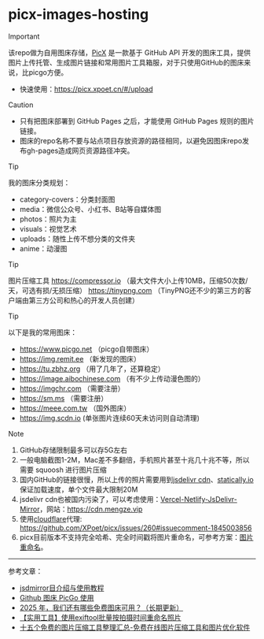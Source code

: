 # picx-images-hosting 


> [!important]
> 该repo做为自用图床存储，[PicX](https://github.com/XPoet/picx) 是一款基于 GitHub API 开发的图床工具，提供图片上传托管、生成图片链接和常用图片工具箱服，对于只使用GitHub的图床来说，比picgo方便。
>
> * 快速使用：https://picx.xpoet.cn/#/upload


> [!CAUTION]
> * 只有把图床部署到 GitHub Pages 之后，才能使用 GitHub Pages 规则的图片链接。
> * 图床的repo名称不要与站点项目存放资源的路径相同，以避免因图床repo发布gh-pages造成网页资源路径冲突。


> [!TIP]
> 我的图床分类规划：
> * category-covers：分类封面图
> * media：微信公众号、小红书、B站等自媒体图
> * photos：照片为主
> * visuals：视觉艺术
> * uploads：随性上传不想分类的文件夹
> * anime：动漫图


> [!TIP]
> 图片压缩工具
> https://compressor.io （最大文件大小上传10MB，压缩50次数/天，可选有损/无损压缩）
> https://tinypng.com （TinyPNG还不少的第三方的客户端由第三方公司和热心的开发人员创建）

> [!TIP]
> 以下是我的常用图床：
> * https://www.picgo.net （picgo自带图床）
> * https://img.remit.ee （新发现的图床）
> * https://tu.zbhz.org （用了几年了，还算稳定）
> * https://image.aibochinese.com （有不少上传动漫色图的）
> * https://imgchr.com （需要注册）
> * https://sm.ms （需要注册）
> * https://meee.com.tw （国外图床）
> * https://img.scdn.io (单张图片连续60天未访问则自动清理)



> [!note]
> 1. GitHub存储限制最多可以存5G左右
> 1. 一般电脑截图1-2M，Mac差不多翻倍，手机照片甚至十兆几十兆不等，所以需要 squoosh 进行图片压缩
> 1. 国内GitHub的链接很慢，所以上传的照片需要用到[jsdelivr cdn](https://www.jsdelivr.com)、[statically.io](https://statically.io/)保证加载速度，单个文件最大限制20M
> 1. jsdelivr cdn也被国内污染了，可以考虑使用：[Vercel-Netlify-JsDelivr-Mirror](https://github.com/JanePHPDev/Vercel-Netlify-JsDelivr-Mirror)，网站：https://cdn.mengze.vip
> 1. 使用[cloudflare](https://www.cloudflare.com/zh-cn/)代理: https://github.com/XPoet/picx/issues/260#issuecomment-1845003856
> 1. picx目前版本不支持完全哈希、完全时间戳将图片重命名，可参考方案：[图片重命名](/imgrename.md)。

---

参考文章：

* [jsdmirror目介绍与使用教程](https://blog.jsdmirror.com/2.html)
* [Github 图床 PicGo 使用](https://wlcheng.cc/posts/github_picture_bed/)
* [2025 年，我们还有哪些免费图床可用？（长期更新）](https://sspai.com/post/98911)
* [【实用工具】使用exiftool批量按拍摄时间重命名照片](https://www.tianlejin.top/blog/exiftool/)
* [十五个免费的图片压缩工具整理汇总-免费在线图片压缩工具和图片优化软件](https://wzfou.com/tupia-yasuo-gongju/)

